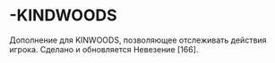 # -KINDWOODS
Дополнение для KINWOODS, позволяющее отслеживать действия игрока. Сделано и обновляется Невезение [166].
